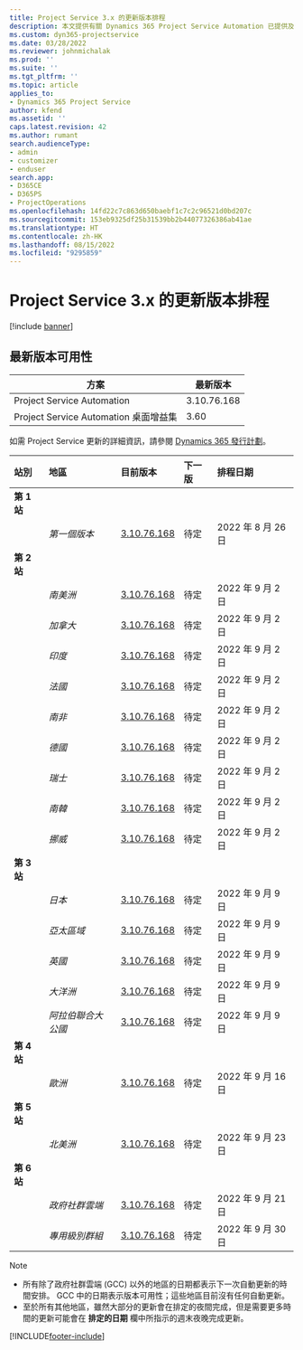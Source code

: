 ```yaml
---
title: Project Service 3.x 的更新版本排程
description: 本文提供有關 Dynamics 365 Project Service Automation 已提供及即將發行版本的資訊。
ms.custom: dyn365-projectservice
ms.date: 03/28/2022
ms.reviewer: johnmichalak
ms.prod: ''
ms.suite: ''
ms.tgt_pltfrm: ''
ms.topic: article
applies_to:
- Dynamics 365 Project Service
author: kfend
ms.assetid: ''
caps.latest.revision: 42
ms.author: rumant
search.audienceType:
- admin
- customizer
- enduser
search.app:
- D365CE
- D365PS
- ProjectOperations
ms.openlocfilehash: 14fd22c7c863d650baebf1c7c2c96521d0bd207c
ms.sourcegitcommit: 153eb9325df25b31539bb2b44077326386ab41ae
ms.translationtype: HT
ms.contentlocale: zh-HK
ms.lasthandoff: 08/15/2022
ms.locfileid: "9295859"
---
```

# <a name="update-release-schedule-for-project-service-3x"></a>Project Service 3.x 的更新版本排程

[!include [banner](../includes/psa-now-project-operations.md)]

## <a name="latest-version-availability"></a>最新版本可用性

| 方案  |  最新版本 |
|-------|----|
| Project Service Automation    | 3.10.76.168 |
| Project Service Automation 桌面增益集                | 3.60          |

如需 Project Service 更新的詳細資訊，請參閱 [Dynamics 365 發行計劃](/dynamics365/release-plans/)。 

| 站別  | 地區 | 目前版本 | 下一版 |  排程日期
| :---   | :---   | :---   | :---   |:---   |         
|<strong>第 1 站</strong> | |  |  | |
| | <i>第一個版本</i> | [3.10.76.168](whats-new-ur-45.md) | 待定 | 2022 年 8 月 26 日
|<strong>第 2 站</strong> | |  |  | |
| | <i>南美洲</i> | [3.10.76.168](whats-new-ur-45.md) | 待定 | 2022 年 9 月 2 日
| | <i>加拿大</i> | [3.10.76.168](whats-new-ur-45.md) | 待定 | 2022 年 9 月 2 日
| | <i>印度</i> | [3.10.76.168](whats-new-ur-45.md) | 待定 | 2022 年 9 月 2 日
| | <i>法國</i> | [3.10.76.168](whats-new-ur-45.md) | 待定 | 2022 年 9 月 2 日
| | <i>南非</i> | [3.10.76.168](whats-new-ur-45.md) | 待定 | 2022 年 9 月 2 日
| | <i>德國</i> | [3.10.76.168](whats-new-ur-45.md) | 待定 | 2022 年 9 月 2 日
| | <i>瑞士</i> | [3.10.76.168](whats-new-ur-45.md) | 待定 | 2022 年 9 月 2 日
| | <i>南韓</i> | [3.10.76.168](whats-new-ur-45.md) | 待定 | 2022 年 9 月 2 日
| | <i>挪威</i> | [3.10.76.168](whats-new-ur-45.md) | 待定 | 2022 年 9 月 2 日
|<strong>第 3 站</strong> | |  |  | |
| | <i>日本</i> | [3.10.76.168](whats-new-ur-45.md) | 待定 | 2022 年 9 月 9 日
| | <i>亞太區域</i> | [3.10.76.168](whats-new-ur-45.md) | 待定 | 2022 年 9 月 9 日
| | <i>英國</i> | [3.10.76.168](whats-new-ur-45.md) | 待定 | 2022 年 9 月 9 日
| | <i>大洋洲</i> | [3.10.76.168](whats-new-ur-45.md) | 待定 | 2022 年 9 月 9 日
| | <i>阿拉伯聯合大公國</i> | [3.10.76.168](whats-new-ur-45.md) | 待定 | 2022 年 9 月 9 日
|<strong>第 4 站</strong> | |  |  | |
| | <i>歐洲</i> | [3.10.76.168](whats-new-ur-45.md) | 待定 | 2022 年 9 月 16 日
|<strong>第 5 站</strong> | |  |  | |
| | <i>北美洲</i> | [3.10.76.168](whats-new-ur-45.md) | 待定 | 2022 年 9 月 23 日
|<strong>第 6 站</strong> | |  |  | |
| | <i>政府社群雲端</i> | [3.10.76.168](whats-new-ur-45.md) | 待定 | 2022 年 9 月 21 日
| | <i>專用級別群組</i> | [3.10.76.168](whats-new-ur-45.md) | 待定 | 2022 年 9 月 30 日




>[!Note]
> - 所有除了政府社群雲端 (GCC) 以外的地區的日期都表示下一次自動更新的時間安排。 GCC 中的日期表示版本可用性；這些地區目前沒有任何自動更新。
> - 至於所有其他地區，雖然大部分的更新會在排定的夜間完成，但是需要更多時間的更新可能會在 **排定的日期** 欄中所指示的週末夜晚完成更新。


[!INCLUDE[footer-include](../includes/footer-banner.md)]
